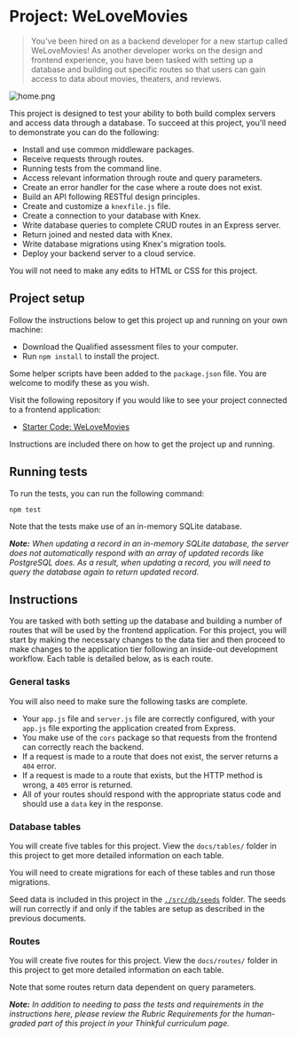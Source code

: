 <div class="scrollable-container" ng-transclude="" style="user-select: auto;"> <div markdown="fileTab.file.challenge.instructions" multi-language="true" class="markdown collapsed" style="user-select: auto;"><h1 style="user-select: auto;">Project: WeLoveMovies</h1><blockquote style="user-select: auto;">
<p style="user-select: auto;">You've been hired on as a backend developer for a new startup called WeLoveMovies! As another developer works on the design and frontend experience, you have been tasked with setting up a database and building out specific routes so that users can gain access to data about movies, theaters, and reviews.</p>
</blockquote>
<p style="user-select: auto;"><zoomable-image zoom-disabled="expandable &amp;&amp; !expanded" class="" style="user-select: auto;"><!----> <div class="zoomable-image-scrollbox" ng-transclude="" ng-dblclick="$ctrl.autoZoom($event)" tooltip="" tooltip-position="top" scroll-on-drag="$ctrl.enabled &amp;&amp; $ctrl.zoomed" tabindex="0" style="user-select: auto;"><img src="https://res.cloudinary.com/strive/image/upload/w_1000,h_1000,c_limit/06596df6b4c59b453c69d84d2bc854b3-home.png" alt="home.png" style="user-select: auto;"></div></zoomable-image></p>
<p style="user-select: auto;">This project is designed to test your ability to both build complex servers and access data through a database. To succeed at this project, you'll need to demonstrate you can do the following:</p>
<ul style="user-select: auto;">
<li style="user-select: auto;">Install and use common middleware packages.</li>
<li style="user-select: auto;">Receive requests through routes.</li>
<li style="user-select: auto;">Running tests from the command line.</li>
<li style="user-select: auto;">Access relevant information through route and query parameters.</li>
<li style="user-select: auto;">Create an error handler for the case where a route does not exist.</li>
<li style="user-select: auto;">Build an API following RESTful design principles.</li>
<li style="user-select: auto;">Create and customize a <code style="user-select: auto;">knexfile.js</code> file.</li>
<li style="user-select: auto;">Create a connection to your database with Knex.</li>
<li style="user-select: auto;">Write database queries to complete CRUD routes in an Express server.</li>
<li style="user-select: auto;">Return joined and nested data with Knex.</li>
<li style="user-select: auto;">Write database migrations using Knex's migration tools.</li>
<li style="user-select: auto;">Deploy your backend server to a cloud service.</li>
</ul>
<p style="user-select: auto;">You will not need to make any edits to HTML or CSS for this project.</p>
<h2 style="user-select: auto;">Project setup</h2><p style="user-select: auto;">Follow the instructions below to get this project up and running on your own machine:</p>
<ul style="user-select: auto;">
<li style="user-select: auto;">Download the Qualified assessment files to your computer.</li>
<li style="user-select: auto;">Run <code style="user-select: auto;">npm install</code> to install the project.</li>
</ul>
<p style="user-select: auto;">Some helper scripts have been added to the <code style="user-select: auto;">package.json</code> file. You are welcome to modify these as you wish.</p>
<p style="user-select: auto;">Visit the following repository if you would like to see your project connected to a frontend application:</p>
<ul style="user-select: auto;">
<li style="user-select: auto;"><a href="https://github.com/Thinkful-Ed/starter-movie-front-end" target="_blank" rel="noopener" style="user-select: auto;">Starter Code: WeLoveMovies</a></li>
</ul>
<p style="user-select: auto;">Instructions are included there on how to get the project up and running.</p>
<h2 style="user-select: auto;">Running tests</h2><p style="user-select: auto;">To run the tests, you can run the following command:</p>
<div class="language-tabset" style="user-select: auto;"><div class="language-tab language-bash" style="user-select: auto;"><pre style="user-select: auto;"><code class="lang-bash" style="user-select: auto;">npm test
</code></pre>
</div></div><p style="user-select: auto;">Note that the tests make use of an in-memory SQLite database.</p>
<p style="user-select: auto;"><em style="user-select: auto;"><strong style="user-select: auto;">Note:</strong> When updating a record in an in-memory SQLite database, the server does not automatically respond with an array of updated records like PostgreSQL does. As a result, when updating a record, you will need to query the database again to return updated record.</em></p>
<h2 style="user-select: auto;">Instructions</h2><p style="user-select: auto;">You are tasked with both setting up the database and building a number of routes that will be used by the frontend application.  For this project, you will start by making the necessary changes to the data tier and then proceed to make changes to the application tier following an inside-out development workflow. Each table is detailed below, as is each route.</p>
<h3 style="user-select: auto;">General tasks</h3><p style="user-select: auto;">You will also need to make sure the following tasks are complete.</p>
<ul style="user-select: auto;">
<li style="user-select: auto;">Your <code style="user-select: auto;">app.js</code> file and <code style="user-select: auto;">server.js</code> file are correctly configured, with your <code style="user-select: auto;">app.js</code> file exporting the application created from Express.</li>
<li style="user-select: auto;">You make use of the <code style="user-select: auto;">cors</code> package so that requests from the frontend can correctly reach the backend.</li>
<li style="user-select: auto;">If a request is made to a route that does not exist, the server returns a <code style="user-select: auto;">404</code> error.</li>
<li style="user-select: auto;">If a request is made to a route that exists, but the HTTP method is wrong, a <code style="user-select: auto;">405</code> error is returned.</li>
<li style="user-select: auto;">All of your routes should respond with the appropriate status code and should use a <code style="user-select: auto;">data</code> key in the response.</li>
</ul>
<h3 style="user-select: auto;">Database tables</h3><p style="user-select: auto;">You will create five tables for this project. View the <code style="user-select: auto;">docs/tables/</code> folder in this project to get more detailed information on each table.</p>
<p style="user-select: auto;">You will need to create migrations for each of these tables and run those migrations.</p>
<p style="user-select: auto;">Seed data is included in this project in the <a href="./src/db/seeds" target="_blank" rel="noopener" style="user-select: auto;"><code style="user-select: auto;">./src/db/seeds</code></a> folder. The seeds will run correctly if and only if the tables are setup as described in the previous documents.</p>
<h3 style="user-select: auto;">Routes</h3><p style="user-select: auto;">You will create five routes for this project. View the <code style="user-select: auto;">docs/routes/</code> folder in this project to get more detailed information on each table.</p>
<p style="user-select: auto;">Note that some routes return data dependent on query parameters.</p>
<p style="user-select: auto;"><em style="user-select: auto;"><strong style="user-select: auto;">Note:</strong> In addition to needing to pass the tests and requirements in the instructions here, please review the Rubric Requirements for the human-graded part of this project in your Thinkful curriculum page.</em></p>
</div> <score-card-instructions challenge="fileTab.file.challenge" style="user-select: auto;"><!----></score-card-instructions> </div>